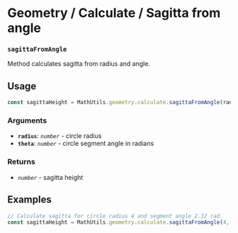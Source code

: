 Geometry / Calculate / Sagitta from angle
=========================================

### `sagittaFromAngle`

Method calculates sagitta from radius and angle.


Usage
-----

```js
const sagittaHeight = MathUtils.geometry.calculate.sagittaFromAngle(radius, theta);
```


### Arguments

* **`radius`**: *`number`* - circle radius
* **`theta`**: *`number`* - circle segment angle in radians


### Returns

* *`number`* - sagitta height


Examples
--------

```js
// Calculate sagitta for circle radius 4 and segment angle 2.12 rad.
const sagittaHeight = MathUtils.geometry.calculate.sagittaFromAngle(4, 2.12);
```
